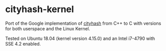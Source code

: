 # cityhash-kernel

Port of the Google implementation of [cityhash](https://github.com/google/cityhash) from C++ to C with versions for both userspace and the Linux Kernel.

Tested on Ubuntu 18.04 (kernel version 4.15.0) and an Intel i7-4790 with SSE 4.2 enabled.
